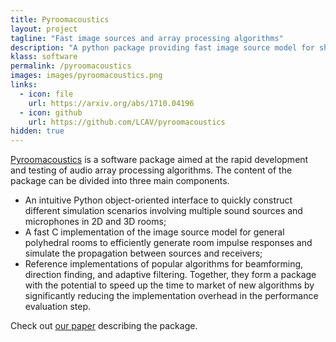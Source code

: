 ```yaml
---
title: Pyroomacoustics
layout: project
tagline: "Fast image sources and array processing algorithms"
description: "A python package providing fast image source model for shoebox and polygonal rooms."
klass: software
permalink: /pyroomacoustics
images: images/pyroomacoustics.png
links:
  - icon: file
    url: https://arxiv.org/abs/1710.04196
  - icon: github
    url: https://github.com/LCAV/pyroomacoustics
hidden: true
---
```


[Pyroomacoustics](https://github.com/LCAV/pyroomacoustics) is a software
package aimed at the rapid development and testing of audio array processing
algorithms. The content of the package can be divided into three main
components. 

* An intuitive Python object-oriented
  interface to quickly construct different simulation scenarios involving
  multiple sound sources and microphones in 2D and 3D rooms; 
* A fast C implementation of the image source model for general polyhedral rooms to
  efficiently generate room impulse responses and simulate the propagation
  between sources and receivers; 
* Reference implementations of popular algorithms for beamforming, direction
  finding, and adaptive filtering.  Together, they form a package with the
  potential to speed up the time to market of new algorithms by significantly
  reducing the implementation overhead in the performance evaluation step.

Check out [our paper](https://arxiv.org/abs/1710.04196) describing the package.
